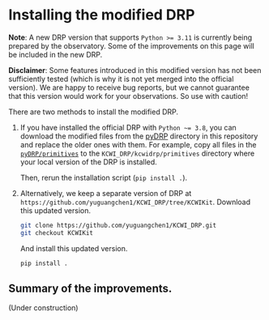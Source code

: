 # Installing the modified DRP

**Note**: A new DRP version that supports `Python >= 3.11` is currently being prepared by the observatory. Some of the improvements on this page will be included in the new DRP. 

**Disclaimer**: Some features introduced in this modified version has not been sufficiently tested (which is why it is not yet merged into the official version). We are happy to receive bug reports, but we cannot guarantee that this version would work for your observations. So use with caution!

There are two methods to install the modified DRP. 

1. If you have installed the official DRP with `Python ~= 3.8`, you can download the modified files from the [pyDRP](../pyDRP/) directory in this repository and replace the older ones with them. For example, copy all files in the [`pyDRP/primitives`](../pyDRP/primitives/) to the `KCWI_DRP/kcwidrp/primitives` directory where your local version of the DRP is installed.

    Then, rerun the installation script (`pip install .`). 

2. Alternatively, we keep a separate version of DRP at `https://github.com/yuguangchen1/KCWI_DRP/tree/KCWIKit`. Download this updated version.

    ```bash
    git clone https://github.com/yuguangchen1/KCWI_DRP.git
    git checkout KCWIKit
    ```

    And install this updated version. 

    ```bash
    pip install .
    ```


## Summary of the improvements. 

(Under construction)
